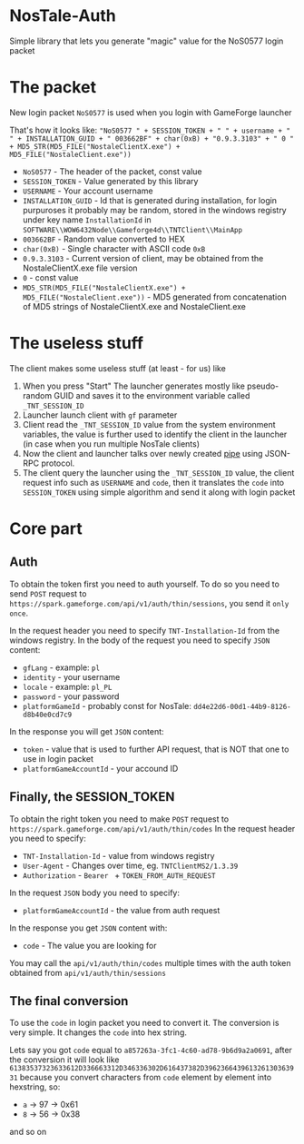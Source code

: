 # NosTale-Auth
Simple library that lets you generate "magic" value for the NoS0577 login packet

# The packet
New login packet `NoS0577` is used when you login with GameForge launcher

That's how it looks like:
`"NoS0577 " + SESSION_TOKEN + " " + username + " " + INSTALLATION_GUID + " 003662BF" + char(0xB) + "0.9.3.3103" + " 0 " + MD5_STR(MD5_FILE("NostaleClientX.exe") + MD5_FILE("NostaleClient.exe"))`

* `NoS0577` - The header of the packet, const value
* `SESSION_TOKEN` - Value generated by this library
* `USERNAME` - Your account username
* `INSTALLATION_GUID` - Id that is generated during installation, for login purpuroses it probably may be random, stored in the windows registry under key name `InstallationId` in `SOFTWARE\\WOW6432Node\\Gameforge4d\\TNTClient\\MainApp`
* `003662BF` - Random value converted to HEX
* `char(0xB)` - Single character with ASCII code `0xB`
* `0.9.3.3103` - Current version of client, may be obtained from the NostaleClientX.exe file version
* `0` - const value
* `MD5_STR(MD5_FILE("NostaleClientX.exe") + MD5_FILE("NostaleClient.exe"))` - MD5 generated from concatenation of MD5 strings of NostaleClientX.exe and NostaleClient.exe 

# The useless stuff

The client makes some useless stuff (at least - for us) like

1. When you press "Start" The launcher generates mostly like pseudo-random GUID and saves it to the environment variable called `_TNT_SESSION_ID`
2. Launcher launch client with `gf` parameter
3. Client read the `_TNT_SESSION_ID` value from the system environment variables, the value is further used to identify the client in the launcher (in case when you run multiple NosTale clients)
4. Now the client and launcher talks over newly created [pipe](https://docs.microsoft.com/en-us/windows/desktop/ipc/pipes) using JSON-RPC protocol.
5. The client query the launcher using the `_TNT_SESSION_ID` value, the client request info such as `USERNAME` and `code`, then it translates the `code` into `SESSION_TOKEN` using simple algorithm and send it along with login packet

# Core part

## Auth

To obtain the token first you need to auth yourself. To do so you need to send `POST` request to `https://spark.gameforge.com/api/v1/auth/thin/sessions`, you send it `only once`.

In the request header you need to specify `TNT-Installation-Id` from the windows registry.
In the body of the request you need to specify `JSON` content:
* `gfLang` - example: `pl`
* `identity` - your username
* `locale` - example: `pl_PL`
* `password` - your password
* `platformGameId` - probably const for NosTale: `dd4e22d6-00d1-44b9-8126-d8b40e0cd7c9`

In the response you will get `JSON` content:
* `token` - value that is used to further API request, that is NOT that one to use in login packet
* `platformGameAccountId` - your accound ID

## Finally, the SESSION_TOKEN

To obtain the right token you need to make `POST` request to `https://spark.gameforge.com/api/v1/auth/thin/codes`
In the request header you need to specify:
* `TNT-Installation-Id` - value from windows registry
* `User-Agent` - Changes over time, eg. `TNTClientMS2/1.3.39`
* `Authorization` - `Bearer ` + `TOKEN_FROM_AUTH_REQUEST`

In the request `JSON` body you need to specify:
* `platformGameAccountId` - the value from auth request

In the response you get `JSON` content with:
* `code` - The value you are looking for 

You may call the `api/v1/auth/thin/codes` multiple times with the auth token obtained from `api/v1/auth/thin/sessions`

## The final conversion

To use the `code` in login packet you need to convert it. The conversion is very simple. It changes the `code` into hex string.

Lets say you got `code` equal to `a857263a-3fc1-4c60-ad78-9b6d9a2a0691`, after the conversion it will look like `61383537323633612D336663312D346336302D616437382D396236643961326130363931` because you convert characters from `code` element by element into hexstring, so:
* `a` -> 97 -> 0x61
* `8` -> 56 -> 0x38

and so on
